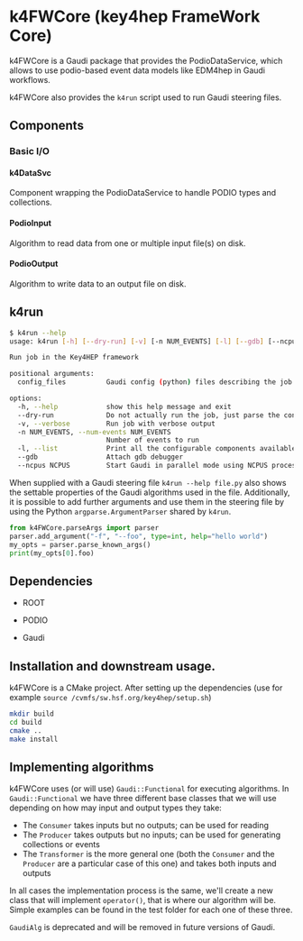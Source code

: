# k4FWCore (key4hep FrameWork Core)

k4FWCore is a Gaudi package that provides the PodioDataService, which allows to
use podio-based event data models like EDM4hep in Gaudi workflows.

k4FWCore also provides the `k4run` script used to run Gaudi steering files.

## Components

### Basic I/O

#### k4DataSvc

Component wrapping the PodioDataService to handle PODIO types and collections.

#### PodioInput

Algorithm to read data from one or multiple input file(s) on disk.

#### PodioOutput

Algorithm to write data to an output file on disk.

## k4run
```bash
$ k4run --help
usage: k4run [-h] [--dry-run] [-v] [-n NUM_EVENTS] [-l] [--gdb] [--ncpus NCPUS] [config_files ...]

Run job in the Key4HEP framework

positional arguments:
  config_files          Gaudi config (python) files describing the job

options:
  -h, --help            show this help message and exit
  --dry-run             Do not actually run the job, just parse the config files
  -v, --verbose         Run job with verbose output
  -n NUM_EVENTS, --num-events NUM_EVENTS
                        Number of events to run
  -l, --list            Print all the configurable components available in the framework and exit
  --gdb                 Attach gdb debugger
  --ncpus NCPUS         Start Gaudi in parallel mode using NCPUS processes. 0 => serial mode (default), -1 => use all CPUs
```
When supplied with a Gaudi steering file `k4run --help file.py` also shows the settable properties of the Gaudi algorithms used in the file. Additionally, it is possible to add further arguments and use them in the steering file by using the Python `argparse.ArgumentParser` shared by `k4run`.
```python
from k4FWCore.parseArgs import parser
parser.add_argument("-f", "--foo", type=int, help="hello world")
my_opts = parser.parse_known_args()
print(my_opts[0].foo)
```

## Dependencies

* ROOT

* PODIO

* Gaudi

## Installation and downstream usage.

k4FWCore is a CMake project. After setting up the dependencies (use for example `source /cvmfs/sw.hsf.org/key4hep/setup.sh`)

``` bash
mkdir build
cd build
cmake ..
make install
```

## Implementing algorithms
k4FWCore uses (or will use) `Gaudi::Functional` for executing algorithms. In
`Gaudi::Functional` we have three different base classes that we will use
depending on how may input and output types they take:
- The `Consumer` takes inputs but no outputs; can be used for reading
- The `Producer` takes outputs but no inputs; can be used for generating
  collections or events
- The `Transformer` is the more general one (both the `Consumer` and the
  `Producer` are a particular case of this one) and takes both inputs and
  outputs

In all cases the implementation process is the same, we'll create a new class
that will implement `operator()`, that is where our algorithm will be. Simple
examples can be found in the test folder for each one of these three.

`GaudiAlg` is deprecated and will be removed in future versions of Gaudi.
